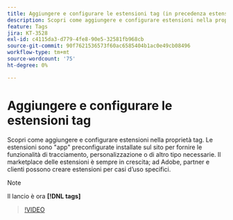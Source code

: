 ```yaml
---
title: Aggiungere e configurare le estensioni tag (in precedenza estensioni Launch)
description: Scopri come aggiungere e configurare estensioni nella proprietà tag.
feature: Tags
jira: KT-3528
exl-id: c4115da3-d779-4fe8-90e5-32581fb968cb
source-git-commit: 90f7621536573f60ac6585404b1ac0e49cb08496
workflow-type: tm+mt
source-wordcount: '75'
ht-degree: 0%

---
```


# Aggiungere e configurare le estensioni tag

Scopri come aggiungere e configurare estensioni nella proprietà tag. Le estensioni sono &quot;app&quot; preconfigurate installate sul sito per fornire le funzionalità di tracciamento, personalizzazione o di altro tipo necessarie. Il marketplace delle estensioni è sempre in crescita; ad Adobe, partner e clienti possono creare estensioni per casi d’uso specifici.

>[!NOTE]
>
> Il lancio è ora **[!DNL tags]**

>[!VIDEO](https://video.tv.adobe.com/v/28732/?quality=12&learn=on)
